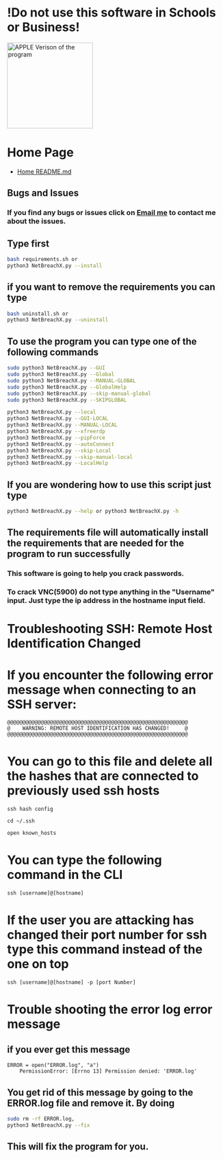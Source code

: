 # !Do not use this software in Schools or Business!

<img src="Linux Logo.JPG" alt="APPLE Verison of the program" width="200" height="200">


# Home Page
- [Home README.md](../)

## Bugs and Issues
### If you find any bugs or issues click on [Email me](mailto:wsegalework@gmail.com) to contact me about the issues.

## Type first
```bash
bash requirements.sh or 
python3 NetBreachX.py --install
```

## if you want to remove the requirements you can type
```bash
bash uninstall.sh or
python3 NetBreachX.py --uninstall
```

## To use the program you can type one of the following commands
```bash
sudo python3 NetBreachX.py --GUI
sudo python3 NetBreachX.py --Global
sudo python3 NetBreachX.py --MANUAL-GLOBAL
sudo python3 NetBreachX.py --GlobalHelp
sudo python3 NetBreachX.py --skip-manual-global
sudo python3 NetBreachX.py --SKIPGLOBAL

python3 NetBreachX.py --local
python3 NetBreachX.py --GUI-LOCAL
python3 NetBreachX.py --MANUAL-LOCAL
python3 NetBreachX.py --xfreerdp
python3 NetBreachX.py --pipForce
python3 NetBreachX.py --autoConnect
python3 NetBreachX.py --skip-Local
python3 NetBreachX.py --skip-manual-local
python3 NetBreachX.py --LocalHelp
```

## If you are wondering how to use this script just type

```bash
python3 NetBreachX.py --help or python3 NetBreachX.py -h
```

## The requirements file will automatically install the requirements that are needed for the program to run successfully

### This software is going to help you crack passwords.
### To crack VNC(5900) do not type anything in the "Username" input. Just type the ip address in the hostname input field.


# Troubleshooting SSH: Remote Host Identification Changed

# If you encounter the following error message when connecting to an SSH server:

```plaintext
@@@@@@@@@@@@@@@@@@@@@@@@@@@@@@@@@@@@@@@@@@@@@@@@@@@@@@@@@@@
@    WARNING: REMOTE HOST IDENTIFICATION HAS CHANGED!     @
@@@@@@@@@@@@@@@@@@@@@@@@@@@@@@@@@@@@@@@@@@@@@@@@@@@@@@@@@@@
```
# You can go to this file and delete all the hashes that are connected to previously used ssh hosts
```ssh hash config```
```plaintext
cd ~/.ssh

open known_hosts
```

# You can type the following command in the CLI
```plaintext
ssh [username]@[hostname]
```

# If the user you are attacking has changed their port number for ssh type this command instead of the one on top

```plaintext
ssh [username]@[hostname] -p [port Number]
```

# Trouble shooting the error log error message
## if you ever get this message

```plaintext
ERROR = open("ERROR.log", "a")
    PermissionError: [Errno 13] Permission denied: 'ERROR.log'
```
## You get rid of this message by going to the ERROR.log file and remove it. By doing 
```bash 
sudo rm -rf ERROR.log,
python3 NetBreachX.py --fix
``` 
## This will fix the program for you.
